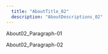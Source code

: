 ```yaml
---
  title: "AboutTitle_02"
  description: "AboutDescriptions_02"
---
```


About02_Paragraph-01

About02_Paragraph-02
